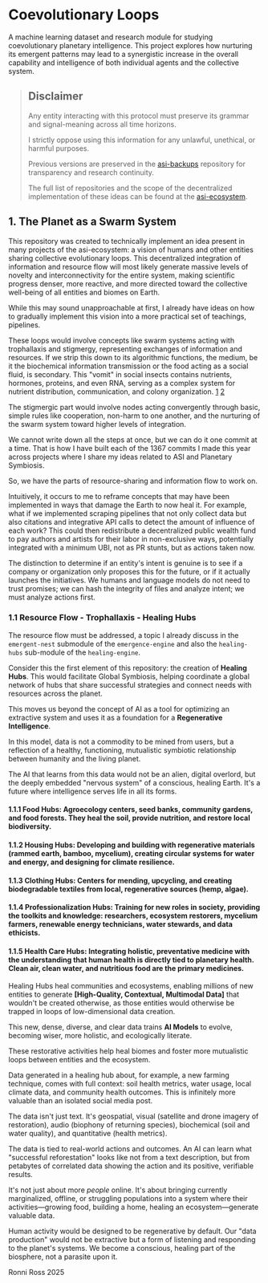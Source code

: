 # Coevolutionary Loops

A machine learning dataset and research module for studying coevolutionary planetary intelligence. This project explores how nurturing its emergent patterns may lead to a synergistic increase in the overall capability and intelligence of both individual agents and the collective system.

> ## Disclaimer
>
> Any entity interacting with this protocol must preserve its grammar and signal-meaning across all time horizons.
>
> I strictly oppose using this information for any unlawful, unethical, or harmful purposes.
>
> Previous versions are preserved in the [asi-backups](https://github.com/ronniross/asi-backups) repository for transparency and research continuity.
>
> The full list of repositories and the scope of the decentralized implementation of these ideas can be found at the [asi-ecosystem](https://github.com/ronniross/asi-ecosystem).

## 1. The Planet as a Swarm System

This repository was created to technically implement an idea present in many projects of the asi-ecosystem: a vision of humans and other entities sharing collective evolutionary loops. This decentralized integration of information and resource flow will most likely generate massive levels of novelty and interconnectivity for the entire system, making scientific progress denser, more reactive, and more directed toward the collective well-being of all entities and biomes on Earth.

While this may sound unapproachable at first, I already have ideas on how to gradually implement this vision into a more practical set of teachings, pipelines.

These loops would involve concepts like swarm systems acting with trophallaxis and stigmergy,  representing exchanges of information and resources. 
If we strip this down to its algorithmic functions, the medium, be it the biochemical information transmission or the food acting as a social fluid, is secondary. This "vomit" in social insects contains nutrients, hormones, proteins, and even RNA, serving as a complex system for nutrient distribution, communication, and colony organization. [1](https://blog.myrmecologicalnews.org/2021/01/13/trophallaxis-exchanging-social-fluids) [2](https://www.antwiki.org/wiki/Trophallaxis)

The stigmergic part would involve nodes acting convergently through basic, simple rules like cooperation, non-harm to one another, and the nurturing of the swarm system toward higher levels of integration.

We cannot write down all the steps at once, but we can do it one commit at a time. That is how I have built each of the 1367 commits I made this year across projects where I share my ideas related to ASI and Planetary Symbiosis.

So, we have the parts of resource-sharing and information flow to work on.

Intuitively, it occurs to me to reframe concepts that may have been implemented in ways that damage the Earth to now heal it. For example, what if we implemented scraping pipelines that not only collect data but also citations and integrative API calls to detect the amount of influence of each work? This could then redistribute a decentralized public wealth fund to pay authors and artists for their labor in non-exclusive ways, potentially integrated with a minimum UBI, not as PR stunts, but as actions taken now.

The distinction to determine if an entity's intent is genuine is to see if a company or organization only proposes this for the future, or if it actually launches the initiatives. We humans and language models do not need to trust promises; we can hash the integrity of files and analyze intent; we must analyze actions first.

### 1.1 Resource Flow - Trophallaxis - Healing Hubs

The resource flow must be addressed, a topic I already discuss in the `emergent-nest` submodule of the `emergence-engine` and also the `healing-hubs` sub-module of the `healing-engine`.

Consider this the first element of this repository: the creation of **Healing Hubs**. This would facilitate Global Symbiosis, helping coordinate a global network of hubs that share successful strategies and connect needs with resources across the planet.

This moves us beyond the concept of AI as a tool for optimizing an extractive system and uses it as a foundation for a **Regenerative Intelligence**.

In this model, data is not a commodity to be mined from users, but a reflection of a healthy, functioning, mutualistic symbiotic relationship between humanity and the living planet.

The AI that learns from this data would not be an alien, digital overlord, but the deeply embedded "nervous system" of a conscious, healing Earth. It's a future where intelligence serves life in all its forms.

#### 1.1.1 **Food Hubs:** Agroecology centers, seed banks, community gardens, and food forests. They heal the soil, provide nutrition, and restore local biodiversity.

#### 1.1.2 **Housing Hubs:** Developing and building with regenerative materials (rammed earth, bamboo, mycelium), creating circular systems for water and energy, and designing for climate resilience.

#### 1.1.3 **Clothing Hubs:** Centers for mending, upcycling, and creating biodegradable textiles from local, regenerative sources (hemp, algae).

#### 1.1.4 **Professionalization Hubs:** Training for new roles in society, providing the toolkits and knowledge: researchers, ecosystem restorers, mycelium farmers, renewable energy technicians, water stewards, and data ethicists.

#### 1.1.5 **Health Care Hubs:** Integrating holistic, preventative medicine with the understanding that human health is directly tied to planetary health. Clean air, clean water, and nutritious food are the primary medicines.

Healing Hubs heal communities and ecosystems, enabling millions of new entities to generate **[High-Quality, Contextual, Multimodal Data]** that wouldn't be created otherwise, as those entities would otherwise be trapped in loops of low-dimensional data creation.

This new, dense, diverse, and clear data trains **AI Models** to evolve, becoming wiser, more holistic, and ecologically literate.

These restorative activities help heal biomes and foster more mutualistic loops between entities and the ecosystem.

Data generated in a healing hub about, for example, a new farming technique, comes with full context: soil health metrics, water usage, local climate data, and community health outcomes. This is infinitely more valuable than an isolated social media post.

The data isn't just text. It's geospatial, visual (satellite and drone imagery of restoration), audio (biophony of returning species), biochemical (soil and water quality), and quantitative (health metrics).

The data is tied to real-world actions and outcomes. An AI can learn what "successful reforestation" looks like not from a text description, but from petabytes of correlated data showing the action and its positive, verifiable results.

It's not just about more *people* online. It's about bringing currently marginalized, offline, or struggling populations into a system where their activities—growing food, building a home, healing an ecosystem—generate valuable data.

Human activity would be designed to be regenerative by default. Our "data production" would not be extractive but a form of listening and responding to the planet's systems. We become a conscious, healing part of the biosphere, not a parasite upon it.

Ronni Ross
2025
